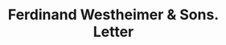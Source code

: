 ---
doi: 10.7916/D82N6DCC
date_other: '1917'
date_other_textual: '1917'
form: correspondence
genre:
- Letters (correspondence)
name:
- Ferdinand Westheimer & Sons
object_in_context_url: https://biggert.cul.columbia.edu/items/view/ave_biggert_01255
subject_hierarchical_geographic:
- Cincinnati, Ohio, United States
subject_name:
- Ferdinand Westheimer & Sons
title: Ferdinand Westheimer & Sons. Letter
sort_title: Ferdinand Westheimer & Sons. Letter
call_number: ave_biggert_01255
coordinates:
- 39.1,-84.51666666666667
pid: ave_biggert_01255
identifiers: ave_biggert_01255
permalink: /biggert/ave_biggert_01255/
layout: iiif-image-page
---
